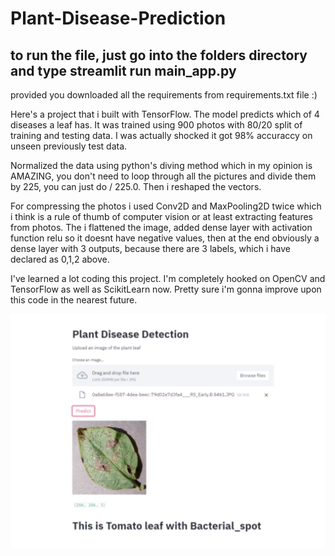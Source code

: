 ﻿# Plant-Disease-Prediction
 ## to run the file, just go into the folders directory and type streamlit run main_app.py 
 provided you downloaded all the requirements from requirements.txt file :)
 
Here's a project that i built with TensorFlow. The model predicts which of 4 diseases a leaf has. It was trained using 900 photos with 80/20 split of training and testing data. I was actually shocked it got 98% accuraccy on unseen previously test data.

Normalized the data using python's diving method which in my opinion is AMAZING, you don't need to loop through all the pictures and divide them by 225, you can just do / 225.0. Then i reshaped the vectors.

For compressing the photos i used Conv2D and MaxPooling2D twice which i think is a rule of thumb of computer vision or at least extracting features from photos. The i flattened the image, added dense layer with activation function relu so it doesnt have negative values, then at the end obviously a dense layer with 3 outputs, because there are 3 labels, which i have declared as 0,1,2 above.

I've learned a lot coding this project. I'm completely hooked on OpenCV and TensorFlow as well as ScikitLearn now. Pretty sure i'm gonna improve upon this code in the nearest future.


 
 ![alt text](prediction.png)

